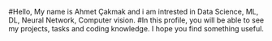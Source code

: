 #Hello, My name is Ahmet Çakmak and i am intrested in Data Science, ML, DL, Neural Network, Computer vision. 
#In this profile, you will be able to see my projects, tasks and coding knowledge. I hope you find something useful.
<!---
4hmetcakmak/4hmetcakmak is a ✨ special ✨ repository because its `README.md` (this file) appears on your GitHub profile.
You can click the Preview link to take a look at your changes.
--->
